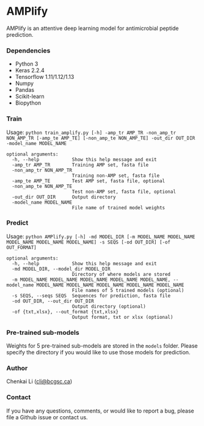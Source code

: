 # AMPlify

AMPlify is an attentive deep learning model for antimicrobial peptide prediction.

### Dependencies
* Python 3
* Keras 2.2.4
* Tensorflow 1.11/1.12/1.13
* Numpy
* Pandas
* Scikit-learn
* Biopython

### Train
Usage: `python train_amplify.py [-h] -amp_tr AMP_TR -non_amp_tr NON_AMP_TR [-amp_te AMP_TE] [-non_amp_te NON_AMP_TE] -out_dir OUT_DIR -model_name MODEL_NAME`
```
optional arguments:
  -h, --help            Show this help message and exit
  -amp_tr AMP_TR        Training AMP set, fasta file
  -non_amp_tr NON_AMP_TR
                        Training non-AMP set, fasta file
  -amp_te AMP_TE        Test AMP set, fasta file, optional
  -non_amp_te NON_AMP_TE
                        Test non-AMP set, fasta file, optional
  -out_dir OUT_DIR      Output directory
  -model_name MODEL_NAME
                        File name of trained model weights
```

### Predict
Usage: `python AMPlify.py [-h] -md MODEL_DIR [-m MODEL_NAME MODEL_NAME MODEL_NAME MODEL_NAME MODEL_NAME] -s SEQS [-od OUT_DIR] [-of OUT_FORMAT]`
```
optional arguments:
  -h, --help            Show this help message and exit
  -md MODEL_DIR, --model_dir MODEL_DIR
                        Directory of where models are stored
  -m MODEL_NAME MODEL_NAME MODEL_NAME MODEL_NAME MODEL_NAME, --model_name MODEL_NAME MODEL_NAME MODEL_NAME MODEL_NAME MODEL_NAME
                        File names of 5 trained models (optional)
  -s SEQS, --seqs SEQS  Sequences for prediction, fasta file
  -od OUT_DIR, --out_dir OUT_DIR
                        Output directory (optional)
  -of {txt,xlsx}, --out_format {txt,xlsx}
                        Output format, txt or xlsx (optional)
```

### Pre-trained sub-models
Weights for 5 pre-trained sub-models are stored in the `models` folder. Please specify the directory if you would like to use those models for prediction.

### Author

Chenkai Li (cli@bcgsc.ca)

### Contact

If you have any questions, comments, or would like to report a bug, please file a Github issue or contact us.

